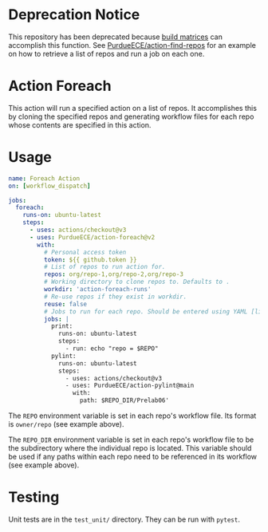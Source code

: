 # Deprecation Notice
This repository has been deprecated because [build matrices](https://docs.github.com/en/github-ae@latest/actions/using-jobs/using-a-matrix-for-your-jobs) can accomplish this function. See [PurdueECE/action-find-repos](https://github.com/PurdueECE/action-find-repos#run-job-on-each-repository) for an example on how to retrieve a list of repos and run a job on each one.

# Action Foreach
This action will run a specified action on a list of repos. It accomplishes this by cloning the specified repos and generating workflow files for each repo whose contents are specified in this action.

# Usage
```yaml
name: Foreach Action
on: [workflow_dispatch]

jobs:
  foreach:
    runs-on: ubuntu-latest
    steps:
      - uses: actions/checkout@v3
      - uses: PurdueECE/action-foreach@v2
        with:
          # Personal access token
          token: ${{ github.token }}
          # List of repos to run action for.
          repos: org/repo-1,org/repo-2,org/repo-3
          # Working directory to clone repos to. Defaults to .
          workdir: 'action-foreach-runs'
          # Re-use repos if they exist in workdir.
          reuse: false
          # Jobs to run for each repo. Should be entered using YAML [literal style](https://yaml.org/spec/1.2.2/#812-literal-style)
          jobs: |
            print:
              runs-on: ubuntu-latest
              steps:
                - run: echo "repo = $REPO"
            pylint:
              runs-on: ubuntu-latest
              steps:
                - uses: actions/checkout@v3
                - uses: PurdueECE/action-pylint@main
                  with:
                    path: $REPO_DIR/Prelab06'
```
The `REPO` environment variable is set in each repo's workflow file. Its format is `owner/repo` (see example above).

The `REPO_DIR` environment variable is set in each repo's workflow file to be the subdirectory where the individual repo is located. This variable should be used if any paths within each repo need to be referenced in its workflow (see example above).


# Testing
Unit tests are in the `test_unit/` directory. They can be run with `pytest`.
